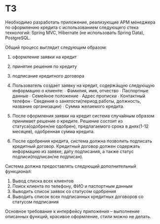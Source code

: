 # ТЗ

Необходимо разработать приложение, реализующие АРМ менеджера по оформлению кредита с использованием следующего стека технологий: Spring MVC, Hibernate (не использовать Spring Data), PostgreSQL.
 
Общий процесс выглядит следующим образом:
1) оформление заявки на кредит
2) принятие решения по кредиту
3) подписание кредитного договора
 
1) Пользователь создает заявку на кредит, содержащую следующую информацию о клиенте:
∙             Фамилия, имя, отчество
∙             Паспортные данные
∙             Семейное положение
∙             Адрес прописки
∙             Контактный телефон
∙             Сведения о занятости(период работы, должность, название организации)
∙             Сумма желаемого кредита.
 
2) После оформления заявки на кредит система случайным образом принимает решение о кредите. Решение состоит из статуса(одобрен/не одобрен), предлагаемого срока в днях(1-12 месяцев), одобренная сумма кредита.
 
3) После одобрения кредита, система должна позволить подписать кредитный договор. Кредитный договор должен содержать информацию из заявке, дату подписания, а также статус подписи(подписан/не подписан). 
 
Система должна предоставлять следующий дополнительный функционал:
1) Вывод списка всех клиентов
2) Поиск клиента по телефону, ФИО и паспортным данным
3) Выводить список заявок со статусом одобрения
4) Выводить список всех подписанных кредитных договоров со статусом подписания
 
Основное требование к интерфейсу приложения – выполнение описанных функций, красивое оформление, стили можно не делать.
